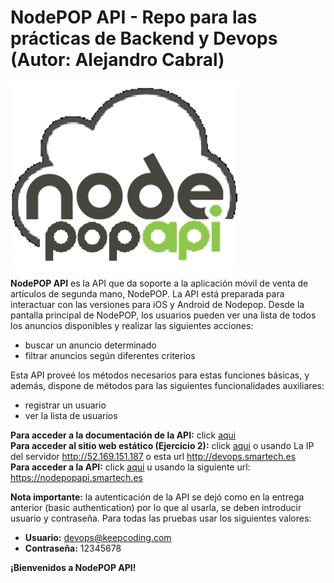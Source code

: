 ﻿# **NodePOP API** - Repo para las prácticas de Backend y Devops  (Autor: Alejandro Cabral)

<img alt="Logo NodePOP API" src="https://github.com/acabral1973/nodepopapi/blob/master/public/images/nodePOP-api-logo.png">

**NodePOP API** es la API que da soporte a la aplicación móvil de venta de artículos de segunda mano, NodePOP. 
La API está preparada para interactuar con las versiones para iOS y Android de Nodepop. Desde la pantalla principal de NodePOP, 
los usuarios pueden ver una lista de todos los anuncios disponibles y realizar las siguientes acciones:
* buscar un anuncio determinado 
* filtrar anuncios según diferentes criterios

Esta API proveé los métodos necesarios para estas funciones básicas, y además, dispone de métodos para las siguientes funcionalidades auxiliares:
* registrar un usuario 
* ver la lista de usuarios 

**Para acceder a la documentación de la API:** click [aqui](https://github.com/acabral1973/nodepopapi/blob/master/NODEPOPAPI.md)  
**Para acceder al sitio web estático (Ejercicio 2):** click [aqui](http://devops.smartech.es)  o usando La IP del servidor http://52.169.151.187 o esta url http://devops.smartech.es  
**Para acceder a la API:** click [aqui](https://nodepopapi.smartech.es) u usando la siguiente url: https://nodepopapi.smartech.es  

**Nota importante:** la autenticación de la API se dejó como en la entrega anterior (basic authentication) por lo que al usarla, se deben introducir usuario y contraseña. Para todas las pruebas usar los siguientes valores:  
* **Usuario:** devops@keepcoding.com
* **Contraseña:** 12345678   

**¡Bienvenidos a NodePOP API!**


